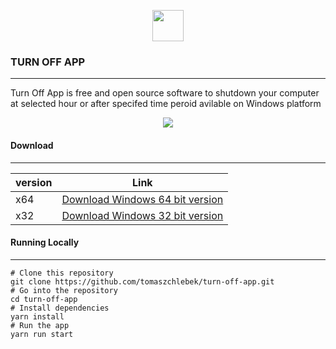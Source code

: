 

<p align="center">
<img src="https://raw.githubusercontent.com/tomaszchlebek/turn-off-app/gh-pages/img/icoico.png" width="50"  height="50"/> 
</p>

### **TURN OFF APP**
___
Turn Off App is free and open source software to shutdown your computer at selected hour or after specifed time peroid avilable on Windows platform

<p align="center">
  <img src="https://github.com/tomaszchlebek/turn-off-app/blob/gh-pages/img/turnOffGif.gif" />
</p>


#### **Download**
___

| version | Link|
| ------ | ----------- |
| x64 | [Download Windows 64 bit version ](https://www.dropbox.com/s/yym5zu2e8rah2t7/TurnOffAppSetup_x64.exe?dl=1) |
| x32 |[Download Windows 32 bit version](https://www.dropbox.com/s/ioklvw66hp9b1dn/TurnOffAppSetup_x32.exe?dl=1) |


####  **Running Locally**
___

    # Clone this repository
    git clone https://github.com/tomaszchlebek/turn-off-app.git
    # Go into the repository
    cd turn-off-app
    # Install dependencies
    yarn install
    # Run the app
    yarn run start

